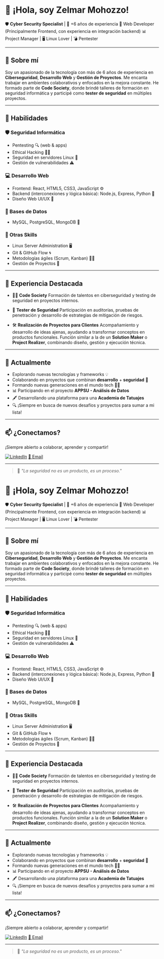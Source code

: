 # 👋 ¡Hola, soy Zelmar Mohozzo!

🛡️ **Cyber Security Specialist** | 🧠 +6 años de experiencia
🎨 Web Developer (Principalmente Frontend, con experiencia en integración backend)
📊 Project Manager | 🖥️ Linux Lover | 💣 Pentester

---

## 🚀 Sobre mí

Soy un apasionado de la tecnología con más de 6 años de experiencia en **Ciberseguridad**, **Desarrollo Web** y **Gestión de Proyectos**.
Me encanta trabajar en ambientes colaborativos y enfocados en la mejora constante.
He formado parte de **Code Society**, donde brindé talleres de formación en seguridad informática y participé como **tester de seguridad** en múltiples proyectos.

---

## 🧠 Habilidades

### 🛡️ Seguridad Informática

* Pentesting 🔍 (web & apps)
* Ethical Hacking 🧑‍💻
* Seguridad en servidores Linux 🐧
* Gestión de vulnerabilidades ⚠️

### 💻 Desarrollo Web

* Frontend: React, HTML5, CSS3, JavaScript ⚙️
* Backend (interconexiones y lógica básica): Node.js, Express, Python 🐍
* Diseño Web UI/UX 🎨

### 📁 Bases de Datos

* MySQL, PostgreSQL, MongoDB 🧮

### 🔧 Otras Skills

* Linux Server Administration 🖥️
* Git & GitHub Flow 🌀
* Metodologías ágiles (Scrum, Kanban) 🏃‍♂️
* Gestión de Proyectos 🚧

---

## 🏢 Experiencia Destacada

* 👨‍🏫 **Code Society**
  Formación de talentos en ciberseguridad y testing de seguridad en proyectos internos.

* 🧪 **Tester de Seguridad**
  Participación en auditorías, pruebas de penetración y desarrollo de estrategias de mitigación de riesgos.

* 🛠️ **Realización de Proyectos para Clientes**
  Acompañamiento y desarrollo de ideas ajenas, ayudando a transformar conceptos en productos funcionales. Función similar a la de un **Solution Maker** o **Project Realizer**, combinando diseño, gestión y ejecución técnica.

---

## 🌱 Actualmente

* Explorando nuevas tecnologías y frameworks 💡
* Colaborando en proyectos que combinan **desarrollo** + **seguridad** 🔐
* Formando nuevas generaciones en el mundo tech 👨‍🎓
* 📊 Participando en el proyecto **APPSU - Análisis de Datos**
* 🖋️ Desarrollando una plataforma para una **Academia de Tatuajes**
* 🔍 ¡Siempre en busca de nuevos desafíos y proyectos para sumar a mi lista!

---

## 📫 ¿Conectamos?

¡Siempre abierto a colaborar, aprender y compartir!

[![LinkedIn](https://img.shields.io/badge/LinkedIn-Zelmar%20Mohozzo-blue?style=flat\&logo=linkedin)](https://www.linkedin.com/)
[📧 Email](mailto:tuemail@example.com)

---

> 💬 *"La seguridad no es un producto, es un proceso."*
# 👋 ¡Hola, soy Zelmar Mohozzo!

🛡️ **Cyber Security Specialist** | 🧠 +6 años de experiencia
🎨 Web Developer (Principalmente Frontend, con experiencia en integración backend)
📊 Project Manager | 🖥️ Linux Lover | 💣 Pentester

---

## 🚀 Sobre mí

Soy un apasionado de la tecnología con más de 6 años de experiencia en **Ciberseguridad**, **Desarrollo Web** y **Gestión de Proyectos**.
Me encanta trabajar en ambientes colaborativos y enfocados en la mejora constante.
He formado parte de **Code Society**, donde brindé talleres de formación en seguridad informática y participé como **tester de seguridad** en múltiples proyectos.

---

## 🧠 Habilidades

### 🛡️ Seguridad Informática

* Pentesting 🔍 (web & apps)
* Ethical Hacking 🧑‍💻
* Seguridad en servidores Linux 🐧
* Gestión de vulnerabilidades ⚠️

### 💻 Desarrollo Web

* Frontend: React, HTML5, CSS3, JavaScript ⚙️
* Backend (interconexiones y lógica básica): Node.js, Express, Python 🐍
* Diseño Web UI/UX 🎨

### 📁 Bases de Datos

* MySQL, PostgreSQL, MongoDB 🧮

### 🔧 Otras Skills

* Linux Server Administration 🖥️
* Git & GitHub Flow 🌀
* Metodologías ágiles (Scrum, Kanban) 🏃‍♂️
* Gestión de Proyectos 🚧

---

## 🏢 Experiencia Destacada

* 👨‍🏫 **Code Society**
  Formación de talentos en ciberseguridad y testing de seguridad en proyectos internos.

* 🧪 **Tester de Seguridad**
  Participación en auditorías, pruebas de penetración y desarrollo de estrategias de mitigación de riesgos.

* 🛠️ **Realización de Proyectos para Clientes**
  Acompañamiento y desarrollo de ideas ajenas, ayudando a transformar conceptos en productos funcionales. Función similar a la de un **Solution Maker** o **Project Realizer**, combinando diseño, gestión y ejecución técnica.

---

## 🌱 Actualmente

* Explorando nuevas tecnologías y frameworks 💡
* Colaborando en proyectos que combinan **desarrollo** + **seguridad** 🔐
* Formando nuevas generaciones en el mundo tech 👨‍🎓
* 📊 Participando en el proyecto **APPSU - Análisis de Datos**
* 🖋️ Desarrollando una plataforma para una **Academia de Tatuajes**
* 🔍 ¡Siempre en busca de nuevos desafíos y proyectos para sumar a mi lista!

---

## 📫 ¿Conectamos?

¡Siempre abierto a colaborar, aprender y compartir!

[![LinkedIn](https://img.shields.io/badge/LinkedIn-Zelmar%20Mohozzo-blue?style=flat\&logo=linkedin)](https://www.linkedin.com/)
[📧 Email](mailto:tuemail@example.com)

---

> 💬 *"La seguridad no es un producto, es un proceso."*

